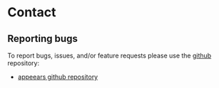 # Contact

## Reporting bugs

To report bugs, issues, and/or feature requests please use the
[github](https://github.com) repository:

- [appeears github repository](https://github.com/bluegreen-labs/appeears/issues)


